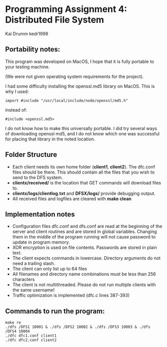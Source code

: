 # Programming Assignment 4: Distributed File System
Kai Drumm kedr1998

## Portability notes:
This program was developed on MacOS, I hope that it is fully portable to your testing machine.

(We were not given operating system requirements for the project).

I had some difficulty installing the openssl.md5 library on MacOS. This is why I used:
```
import #include "/usr/local/include/node/openssl/md5.h"
```
instead of: 
```
#include <openssl.md5>
```
I do not know how to make this universally portable. I did try several ways of downloading openssl md5, and I do not know which one was successful for placing that library in the noted location.

## Folder Structure
* Each client needs its own home folder (**client1**, **client2**). The dfc.conf files should be there. This should contain all the files that you wish to send to the DFS system.
* **clientx/received/** is the location that GET commands will download files to.
* **clientx/logs/clientlog.txt** and **DFSX/logs/** provide debugging output.
* All received files and logfiles are cleared with **make clean**

## Implementation notes
* Configuration files dfc.conf and dfs.conf are read at the beginning of the server and client routines and are stored in global variables. Changing them in the middle of the program running will not cause password to update in program memory.
* XOR encryption is used on file contents. Passwords are stored in plain text.
* The client expects commands in lowercase. Directory arguments do not need a trailing slash.
* The client can only list up to 64 files
* All filenames and directory name combinations must be less than 256 characters
* The client is not multithreaded. Please do not run multiple clients with the same username!
* Traffic optimization is implemented (dfc.c lines 387-393)

## Commands to run the program:
```console
make re
./dfs /DFS1 10001 & ./dfs /DFS2 10002 & ./dfs /DFS3 10003 & ./dfs /DFS4 10004
./dfc dfc1.conf client1
./dfc dfc2.conf client2
```